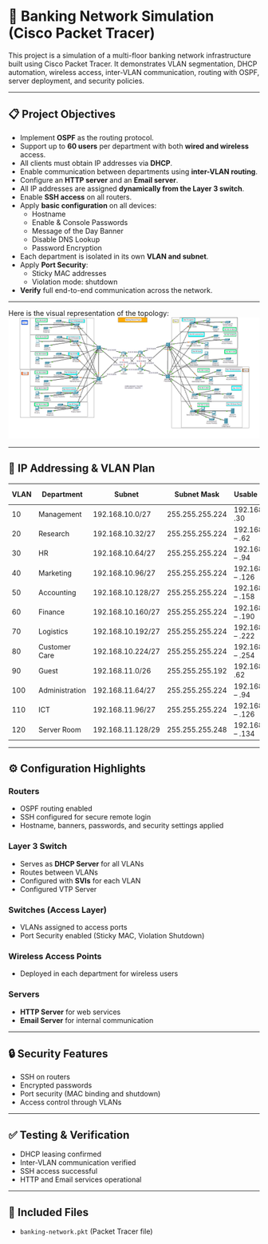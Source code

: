 # 🏦 Banking Network Simulation (Cisco Packet Tracer)

This project is a simulation of a multi-floor banking network infrastructure built using Cisco Packet Tracer. It demonstrates VLAN segmentation, DHCP automation, wireless access, inter-VLAN communication, routing with OSPF, server deployment, and security policies.

---

## 📋 Project Objectives

- Implement **OSPF** as the routing protocol.
- Support up to **60 users** per department with both **wired and wireless** access.
- All clients must obtain IP addresses via **DHCP**.
- Enable communication between departments using **inter-VLAN routing**.
- Configure an **HTTP server** and an **Email server**.
- All IP addresses are assigned **dynamically from the Layer 3 switch**.
- Enable **SSH access** on all routers.
- Apply **basic configuration** on all devices:
  - Hostname
  - Enable & Console Passwords
  - Message of the Day Banner
  - Disable DNS Lookup
  - Password Encryption
- Each department is isolated in its own **VLAN and subnet**.
- Apply **Port Security**:
  - Sticky MAC addresses
  - Violation mode: shutdown
- **Verify** full end-to-end communication across the network.

---

Here is the visual representation of the topology:
![Banking Network Project](https://github.com/KramerCream/Banking-Network-Project/blob/main/Banking%20Network%20Project.png)


---

## 🧠 IP Addressing & VLAN Plan

| VLAN | Department       | Subnet               | Subnet Mask       | Usable IP Range          | Broadcast Address    |
|------|------------------|----------------------|--------------------|---------------------------|-----------------------|
| 10   | Management       | 192.168.10.0/27      | 255.255.255.224    | 192.168.10.1 – .30        | 192.168.10.31         |
| 20   | Research         | 192.168.10.32/27     | 255.255.255.224    | 192.168.10.33 – .62       | 192.168.10.63         |
| 30   | HR               | 192.168.10.64/27     | 255.255.255.224    | 192.168.10.65 – .94       | 192.168.10.95         |
| 40   | Marketing        | 192.168.10.96/27     | 255.255.255.224    | 192.168.10.97 – .126      | 192.168.10.127        |
| 50   | Accounting       | 192.168.10.128/27    | 255.255.255.224    | 192.168.10.129 – .158     | 192.168.10.159        |
| 60   | Finance          | 192.168.10.160/27    | 255.255.255.224    | 192.168.10.161 – .190     | 192.168.10.191        |
| 70   | Logistics        | 192.168.10.192/27    | 255.255.255.224    | 192.168.10.193 – .222     | 192.168.10.223        |
| 80   | Customer Care    | 192.168.10.224/27    | 255.255.255.224    | 192.168.10.225 – .254     | 192.168.10.255        |
| 90   | Guest            | 192.168.11.0/26      | 255.255.255.192    | 192.168.11.1 – .62        | 192.168.11.63         |
| 100  | Administration   | 192.168.11.64/27     | 255.255.255.224    | 192.168.11.65 – .94       | 192.168.11.95         |
| 110  | ICT              | 192.168.11.96/27     | 255.255.255.224    | 192.168.11.97 – .126      | 192.168.11.127        |
| 120  | Server Room      | 192.168.11.128/29    | 255.255.255.248    | 192.168.11.129 – .134     | 192.168.11.135        |

---

## ⚙️ Configuration Highlights

### Routers
- OSPF routing enabled
- SSH configured for secure remote login
- Hostname, banners, passwords, and security settings applied

### Layer 3 Switch
- Serves as **DHCP Server** for all VLANs
- Routes between VLANs
- Configured with **SVIs** for each VLAN
- Configured VTP Server

### Switches (Access Layer)
- VLANs assigned to access ports
- Port Security enabled (Sticky MAC, Violation Shutdown)

### Wireless Access Points
- Deployed in each department for wireless users

### Servers
- **HTTP Server** for web services
- **Email Server** for internal communication

---

## 🔒 Security Features

- SSH on routers
- Encrypted passwords
- Port security (MAC binding and shutdown)
- Access control through VLANs

---

## ✅ Testing & Verification

- DHCP leasing confirmed
- Inter-VLAN communication verified
- SSH access successful
- HTTP and Email services operational

---

## 📁 Included Files

- `banking-network.pkt` (Packet Tracer file)
